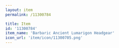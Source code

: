 ```yaml
---
layout: item
permalink: /11300784

title: Item
id: '11300784'
item_name: 'Barbaric Ancient Lumarigon Headgear'
icon_url: 'item/icon/11300705.png'
---
```

